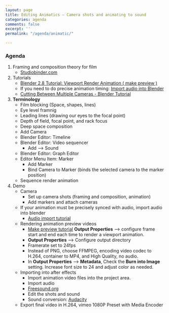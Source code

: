 ```yaml
---
layout: page
title: Editing Animatics – Camera shots and animating to sound
categories: agenda
comments: false
excerpt: ''
permalink: "/agenda/animatic/"

---
```

### Agenda

1. Framing and composition theory for film
   - [Studiobinder.com](https://www.studiobinder.com/blog/rules-of-shot-composition-in-film/)
1. Tutorials
   - [Blender 2.8 Tutorial: Viewport Render Animation \( make preview \)](https://www.youtube.com/watch?v=QuVZGDbly3g)
   - If you need to do precise animation timing: [Import audio into Blender](https://www.youtube.com/watch?v=9w-6Lk1OJbg)
   - [Cutting Between Multiple Cameras - Blender Tutorial](https://www.youtube.com/watch?v=93bBtxuf9Dg)
2. **Terminology**
   - Film blocking (Space, shapes, lines)
   - Eye level framnig
   - Leading lines (drawing our eyes to the focal point)
   - Depth of field, focal point, and rack focus
   - Deep space composition
   - Add Camera
   - Blender Editor: Timeline
   - Blender Editor: Video sequencer
     - Add --> Sound
   - Blender Editor: Graph Editor
   - Editor Menu Item: Marker
     - Add Marker
     - Bind Camera to Marker (binds the selected camera to the marker position)
   - Sequence render animation
3. Demo
   - Camera
      - Set up camera shots (framing and composition, animation)
     - Add markers and attach cameras
   - If your animation must be precisely synced with audio, import audio into blender
     - [Audio import tutorial](https://www.youtube.com/watch?v=qjSSiltPMyk)
   - Rendering animation preview videos
     - [Make preview tutorial](https://www.youtube.com/watch?v=QuVZGDbly3g)
    **Output Properties** –> configure frame start and end each time to render a viewport animation.
     - **Output Properties** –> Configure output directory
     - Framerate set to 24fps
     - Instead of PNG, choose FFMPEG, encoding video codec to H.264, container to MP4, and High Quality, no audio.
     - In **Output Properties** –> **Metadata**, Check the **Burn into Image** setting. Increase font size to 24 and adjust color as needed.
   - Importing into after effects
     - Import animation video files into the project area.
     - Import audio
     - [Freesound.org](https://freesound.org)
     - Edit the shots and sound
     - Sound conversion: [Audacity](https://www.audacityteam.org/)
   - Export final video in H.264, vimeo 1080P Preset with Media Encoder